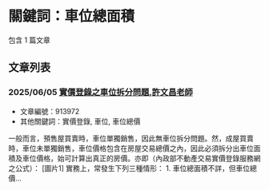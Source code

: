 # 關鍵詞：車位總面積

包含 1 篇文章

## 文章列表

### 2025/06/05 [實價登錄之車位拆分問題,許文昌老師](../../articles/913972_%E5%AF%A6%E5%83%B9%E7%99%BB%E9%8C%84%E4%B9%8B%E8%BB%8A%E4%BD%8D%E6%8B%86%E5%88%86%E5%95%8F%E9%A1%8C%2C%E8%A8%B1%E6%96%87%E6%98%8C%E8%80%81%E5%B8%AB.md)
- 文章編號：913972
- 其他關鍵詞：實價登錄, 車位, 車位總價

一般而言，預售屋買賣時，車位單獨銷售，因此無車位拆分問題。然，成屋買賣時，車位未單獨銷售，車位價格包含在房屋交易總價之內，因此必須拆分出車位面積及車位價格，始可計算出真正的房價。亦即（內政部不動產交易實價登錄服務網之公式）： [圖片1] 實務上，常發生下列三種情形： 1. 車位總面積不詳，但車位總價...
